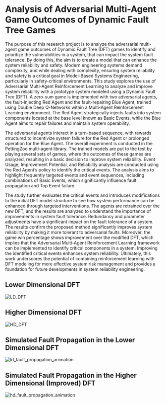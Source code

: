 # **Analysis of Adversarial Multi-Agent Game Outcomes of Dynamic Fault Tree Games** #

The purpose of this research project is to analyze the adversarial multi-agent game outcomes of Dynamic Fault Tree (DFT) games to identify and prioritize the vulnerabilities in a system, that can impact the system fault tolerance. By doing this, the aim is to create a model that can enhance the system reliability and safety. Modern engineering systems demand complexity, and while dealing with complexity, ensuring system reliability and safety is a critical goal in Model-Based Systems Engineering, particularly in safety-critical environments. This study explores the use of Adversarial Multi-Agent Reinforcement Learning to analyze and improve system reliability with a prototype system modeled using a Dynamic Fault Tree (DFT). A zero-sum game is implemented with two adversarial agents, the fault-injecting Red Agent and the fault-repairing Blue Agent, trained using Double Deep Q-Networks within a Multi-Agent Reinforcement Learning environment. The Red Agent strategically injects faults into system components located at the base level known as Basic Events, while the Blue Agent aims to repair failures and maintain system operability.

The adversarial agents interact in a turn-based sequence, with rewards structured to incentivize system failure for the Red Agent or prolonged operation for the Blue Agent. The overall experiment is conducted in the PettingZoo multi-agent library. The trained models are put to the test by playing several sets of games, where the outcomes of these games are analyzed, resulting in a basic decision to improve system reliability. Event Usage, Improvement Potential, and Reliability analysis are conducted using the Red Agent’s policy to identify the critical events. The analysis aims to highlight frequently targeted events and event sequences, including combinations of Basic Events, which significantly influence fault propagation and Top Event failure.

The study further evaluates the critical events and introduces modifications to the initial DFT model structure to see how system performance can be enhanced through targeted interventions. The agents are retrained over the new DFT, and the results are analyzed to understand the importance of improvements in system fault tolerance. Redundancy and parameter adjustments have a significant impact on the fault tolerance of a system. The results confirm the proposed method significantly improves system reliability by making it more tolerant to adversarial faults. Moreover, the game win percentage shows improvement over the modified DFT, which implies that the Adversarial Multi-Agent Reinforcement Learning framework can be implemented to identify critical components in a system. Improving the identified critical events enhances system reliability. Ultimately, this work underscores the potential of combining reinforcement learning with DFT modeling for more effective system risk management and provides a foundation for future developments in system reliability engineering.


## **Lower Dimensional DFT** 
![LD_DFT](https://github.com/user-attachments/assets/7dcbfe7a-ebaa-4175-a9d6-c7387aaff304)


## **Higher Dimensional DFT**
![HD_DFT](https://github.com/user-attachments/assets/979e9f3e-eba2-43bd-846c-bac5251c1ca6)


## **Simulated Fault Propagation in the Lower Dimensional DFT**
![ld_fault_propagation_animation](https://github.com/user-attachments/assets/e9621695-e441-47c5-8334-77bb45439849)


## **Simulated Fault Propagation in the Higher Dimensional (Improved) DFT**
![hd_fault_propagation_animation](https://github.com/user-attachments/assets/cec4dbb5-ceea-4394-af62-a7c31229d7a5)
